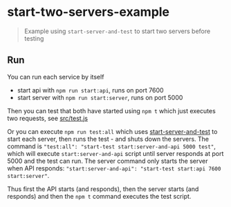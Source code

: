 # start-two-servers-example

> Example using `start-server-and-test` to start two servers before testing

## Run

You can run each service by itself

- start api with `npm run start:api`, runs on port 7600
- start server with `npm run start:server`, runs on port 5000

Then you can test that both have started using `npm t` which just executes two requests, see [src/test.js](src/test.js)

Or you can execute `npm run test:all` which uses [start-server-and-test](https://github.com/bahmutov/start-server-and-test) to start each server, then runs the test - and shuts down the servers. The command is `"test:all": "start-test start:server-and-api 5000 test"`, which will execute `start:server-and-api` script until server responds at port 5000 and the test can run. The server command only starts the server when API responds: `"start:server-and-api": "start-test start:api 7600 start:server"`.

Thus first the API starts (and responds), then the server starts (and responds) and then the `npm t` command executes the test script.

